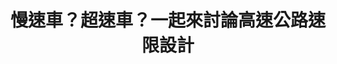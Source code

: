 ---
id: "63"
lang: zh-tw
publish: "FALSE"
description: 「內側車道解除速限案」連署案
selected: "FALSE"
blog_selected: "FALSE"
title: 慢速車？超速車？一起來討論高速公路速限設計
color: green
join:
  type: 提
  title: 內側車道解除速限外加中線速限提高及增加慢車於內側的罰則
  link: https://join.gov.tw/idea/detail/e984c553-11dc-4e88-86b7-fb462a4102e4
  image: https://cm.pdis.tw/images/post/1A6vwoiMmFjOxm0hd6CCd9FAmZD7R1bww.jpg
layout: post
departments:
  - 交通部
tags:
  - 交通
  - 法規
---